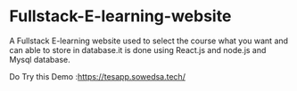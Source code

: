 # Fullstack-E-learning-website

A Fullstack E-learning website used to select the course what you want and can able to store in database.it is done using React.js and node.js and Mysql database.

Do Try this Demo :https://tesapp.sowedsa.tech/
